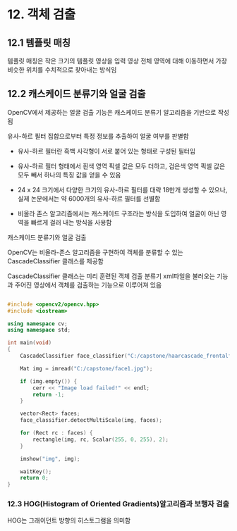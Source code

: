 # 12. 객체 검출

## 12.1 템플릿 매칭

템플릿 매칭은 작은 크기의 템플릿 영상을 입력 영상 전체 영역에 대해 이동하면서 가장 비슷한 위치를 수치적으로 찾아내는 방식임

## 12.2 캐스케이드 분류기와 얼굴 검출

OpenCV에서 제공하는 얼굴 검출 기능은 캐스케이드 분류기 알고리즘을 기반으로 작성됨

유사-하르 필터 집합으로부터 특정 정보를 추출하여 얼굴 여부를 판별함

- 유사-하르 필터란 흑백 사각형이 서로 붙어 있는 형태로 구성된 필터임

- 유사-하르 필터 형태에서 흰색 영역 픽셀 값은 모두 더하고, 검은색 영역 픽셀 값은 모두 빼서 하나의 특징 값을 얻을 수 있음

- 24 x 24 크기에서 다양한 크기의 유사-하르 필터를 대략 18만개 생성할 수 있으나, 실제 논문에서는 약 6000개의 유사-하르 필터를 선별함

- 비올라 존스 알고리즘에서는 캐스케이드 구조라는 방식을 도입하여 얼굴이 아닌 영역을 빠르게 걸러 내는 방식을 사용함

캐스케이드 분류기와 얼굴 검출

OpenCV는 비올라-존스 알고리즘을 구현하여 객체를 분류할 수 있는 CascadeClassifier 클래스를 제공함

CascadeClassifier 클래스는 미리 훈련된 객체 검출 분류기 xml파일을 불러오는 기능과 주어진 영상에서 객체를 검출하는 기능으로 이루어져 있음

```cpp

#include <opencv2/opencv.hpp>
#include <iostream>

using namespace cv;
using namespace std;

int main(void)
{
    CascadeClassifier face_classifier("C:/capstone/haarcascade_frontalface_default.xml");

    Mat img = imread("C:/capstone/face1.jpg");

    if (img.empty()) {
        cerr << "Image load failed!" << endl;
        return -1;
    }

    vector<Rect> faces;
    face_classifier.detectMultiScale(img, faces);

    for (Rect rc : faces) {
        rectangle(img, rc, Scalar(255, 0, 255), 2);
    }

    imshow("img", img);

    waitKey();
    return 0;
}
```

### 12.3 HOG(Histogram of Oriented Gradients)알고리즘과 보행자 검출

HOG는 그래이던트 방향의 히스토그램을 의미함